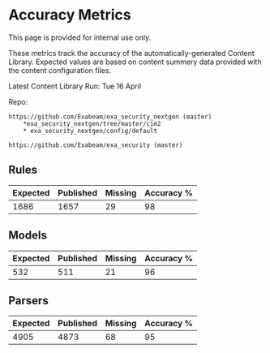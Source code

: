 Accuracy Metrics
================

This page is provided for internal use only.

These metrics track the accuracy of the automatically-generated Content Library.
Expected values are based on content summery data provided with the content configuration files.

Latest Content Library Run: Tue 16 April 

Repo: 
    
    https://github.com/Exabeam/exa_security_nextgen (master)
        *exa_security_nextgen/tree/master/cim2
        * exa_security_nextgen/config/default
    
    https://github.com/Exabeam/exa_security (master)



Rules
-----
| Expected | Published | Missing | Accuracy % |
| -------- | --------- | ------- | ---------- |
| 1686     | 1657      | 29      | 98         |


Models
------
| Expected | Published | Missing | Accuracy % |
| -------- | --------- | ------- | ---------- |
| 532      | 511       | 21      | 96         |


Parsers
-------
| Expected | Published | Missing | Accuracy % |
| -------- | --------- |---------|------------|
| 4905     | 4873      | 68      | 95         |

